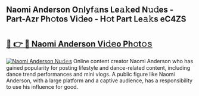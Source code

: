 ## Naomi Anderson O𝚗lyf𝚊ns Le𝚊𝚔ed N𝚞𝚍es - Part-Azr Ph𝚘tos Vi𝚍eo - H𝚘t Part Le𝚊𝚔s eC4ZS

# <h2><a href="http://hf0jwq.feru.top/?c=Naomi+Anderson">🔗 👉 🔴 Naomi Anderson Vi𝚍𝚎o Ph𝚘t𝚘𝚜</a></h2>

[![Naomi Anderson Nu𝚍𝚎s](https://i.imgur.com/0TWrTi3.gif)](http://hf0jwq.feru.top/?c=Naomi+Anderson)
Online content creator Naomi Anderson who has gained popularity for posting lifestyle and dance-related content, including dance trend performances and mini vlogs. A public figure like Naomi Anderson, with a large platform and a captive audience, has a responsibility to use his influence for good. 
